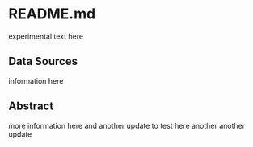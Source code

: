 # README.md 

experimental text here

## Data Sources

information here

## Abstract

more information here
and another update to test here
another another update